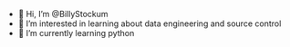 - 👋 Hi, I’m @BillyStockum
- 👀 I’m interested in learning about data engineering and source control
- 🌱 I’m currently learning python

<!---
BillyStockum/BillyStockum is a ✨ special ✨ repository because its `README.md` (this file) appears on your GitHub profile.
You can click the Preview link to take a look at your changes.
--->
